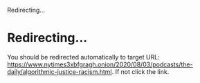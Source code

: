 Redirecting...

# Redirecting...

You should be redirected automatically to target URL:
<https://www.nytimes3xbfgragh.onion/2020/08/03/podcasts/the-daily/algorithmic-justice-racism.html>.
If not click the link.
